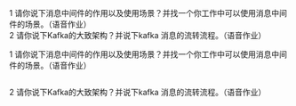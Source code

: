 1 请你说下消息中间件的作用以及使用场景？并找一个你工作中可以使用消息中间件的场景。（语音作业）<br>
2 请你说下Kafka的大致架构？并说下kafka 消息的流转流程。（语音作业）<br>


1 请你说下消息中间件的作用以及使用场景？并找一个你工作中可以使用消息中间件的场景。（语音作业）
```text

```
2 请你说下Kafka的大致架构？并说下kafka 消息的流转流程。（语音作业）
```text

```

